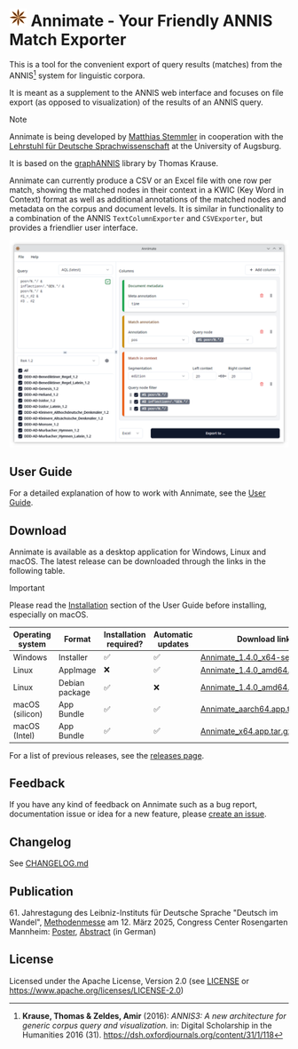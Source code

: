 # ![Annimate logo](annimate_desktop/src-tauri/icons/32x32.png) Annimate - Your Friendly ANNIS Match Exporter

This is a tool for the convenient export of query results (matches) from the ANNIS[^1] system for linguistic corpora.

It is meant as a supplement to the ANNIS web interface and focuses on file export (as opposed to visualization) of the results of an ANNIS query.

> [!NOTE]
> Annimate is being developed by [Matthias Stemmler](https://github.com/matthias-stemmler) in cooperation with the [Lehrstuhl für Deutsche Sprachwissenschaft](https://www.uni-augsburg.de/de/fakultaet/philhist/professuren/germanistik/deutsche-sprachwissenschaft/) at the University of Augsburg.
>
> It is based on the [graphANNIS](https://github.com/korpling/graphANNIS) library by Thomas Krause.

Annimate can currently produce a CSV or an Excel file with one row per match, showing the matched nodes in their context in a KWIC (Key Word in Context) format as well as additional annotations of the matched nodes and metadata on the corpus and document levels. It is similar in functionality to a combination of the ANNIS `TextColumnExporter` and `CSVExporter`, but provides a friendlier user interface.

![Screenshot of Annimate](docs/readme/images/screenshot.png)

## User Guide

For a detailed explanation of how to work with Annimate, see the [User Guide](https://matthias-stemmler.github.io/annimate/user-guide/).

## Download

Annimate is available as a desktop application for Windows, Linux and macOS. The latest release can be downloaded through the links in the following table.

> [!IMPORTANT]
> Please read the [Installation](https://matthias-stemmler.github.io/annimate/user-guide/installation.html) section of the User Guide before installing, especially on macOS.

| Operating system | Format         | Installation required? | Automatic updates | Download link                      |
| ---------------- | -------------- | ---------------------- | ----------------- | ---------------------------------- |
| Windows          | Installer      | ✅                     | ✅                | [Annimate_1.4.0_x64-setup.exe][1]  |
| Linux            | AppImage       | ❌                     | ✅                | [Annimate_1.4.0_amd64.AppImage][2] |
| Linux            | Debian package | ✅                     | ❌                | [Annimate_1.4.0_amd64.deb][3]      |
| macOS (silicon)  | App Bundle     | ✅                     | ✅                | [Annimate_aarch64.app.tar.gz][4]   |
| macOS (Intel)    | App Bundle     | ✅                     | ✅                | [Annimate_x64.app.tar.gz][5]       |

For a list of previous releases, see the [releases page](https://github.com/matthias-stemmler/annimate/releases).

## Feedback

If you have any kind of feedback on Annimate such as a bug report, documentation issue or idea for a new feature, please [create an issue](https://github.com/matthias-stemmler/annimate/issues/new/choose).

## Changelog

See [CHANGELOG.md](CHANGELOG.md)

## Publication

61\. Jahrestagung des Leibniz-Instituts für Deutsche Sprache "Deutsch im Wandel", [Methodenmesse](https://www.ids-mannheim.de/aktuell/veranstaltungen/tagungen/2025/methodenmesse/) am 12. März 2025, Congress Center Rosengarten Mannheim: [Poster](docs/readme/documents/2025-ids-methodenmesse-poster.pdf), [Abstract](https://www.ids-mannheim.de/fileadmin/aktuell/Jahrestagungen/2025/Methodenmesse/3_Annimate.pdf) (in German)

## License

Licensed under the Apache License, Version 2.0 (see [LICENSE](LICENSE) or https://www.apache.org/licenses/LICENSE-2.0)

[1]: https://github.com/matthias-stemmler/annimate/releases/download/v1.4.0/Annimate_1.4.0_x64-setup.exe
[2]: https://github.com/matthias-stemmler/annimate/releases/download/v1.4.0/Annimate_1.4.0_amd64.AppImage
[3]: https://github.com/matthias-stemmler/annimate/releases/download/v1.4.0/Annimate_1.4.0_amd64.deb
[4]: https://github.com/matthias-stemmler/annimate/releases/download/v1.4.0/Annimate_aarch64.app.tar.gz
[5]: https://github.com/matthias-stemmler/annimate/releases/download/v1.4.0/Annimate_x64.app.tar.gz

[^1]:
    **Krause, Thomas & Zeldes, Amir** (2016):
    _ANNIS3: A new architecture for generic corpus query and visualization._
    in: Digital Scholarship in the Humanities 2016 (31).
    <https://dsh.oxfordjournals.org/content/31/1/118>
